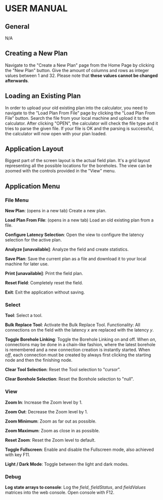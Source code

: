 # USER MANUAL

## General

N/A

## Creating a New Plan

Navigate to the "Create a New Plan" page from the Home Page by clicking the "New Plan" button. Give the amount of columns and rows as integer values between 1 and 32. Please note that **these values cannot be changed afterwards**.

## Loading an Existing Plan

In order to upload your old existing plan into the calculator, you need to navigate to the "Load Plan From File" page by clicking the "Load Plan From File" button. Search the file from your local machine and upload it to the calculator. After clicking "OPEN", the calculator will check the file type and it tries to parse the given file. If your file is OK and the parsing is successful, the calculator will now open with your plan loaded.

## Application Layout

Biggest part of the screen layout is the actual field plan. It's a grid layout representing all the possible locations for the boreholes. The view can be zoomed with the controls provided in the "View" menu.

## Application Menu

### File Menu

**New Plan**: (opens in a new tab) Create a new plan.

**Load Plan From File**: (opens in a new tab) Load an old existing plan from a file.

**Configure Latency Selection**: Open the view to configure the latency selection for the active plan.

**Analyze [unavailable]**: Analyze the field and create statistics.

**Save Plan**: Save the current plan as a file and download it to your local machine for later use.

**Print [unavailable]**: Print the field plan.

**Reset Field**: Completely reset the field.

**Exit**: Exit the application without saving.

### Select

**Tool**: Select a tool.

**Bulk Replace Tool**: Activate the Bulk Replace Tool. Functionality: All connections on the field with the latency _x_ are replaced with the latency _y_.

**Toggle Borehole Linking**: Toggle the Borehole Linking on and off. When _on_, connections may be done in a chain-like fashion, where the latest borehole is remembered and a new connection creation is instantly started. When _off_, each connection must be created by always first clicking the starting node and then the finishing node.

**Clear Tool Selection**: Reset the Tool selection to "cursor".

**Clear Borehole Selection**: Reset the Borehole selection to "null".

### View

**Zoom In**: Increase the Zoom level by 1.

**Zoom Out**: Decrease the Zoom level by 1.

**Zoom Minimum**: Zoom as far out as possible.

**Zoom Maximum**: Zoom as close in as possible.

**Reset Zoom**: Reset the Zoom level to default.

**Toggle Fullscreen**: Enable and disable the Fullscreen mode, also achieved with key F11.

**Light / Dark Mode**: Toggle between the light and dark modes.

### Debug

**Log state arrays to console**: Log the _field_, _fieldStatus_, and _fieldValues_ matrices into the web console. Open console with F12.
